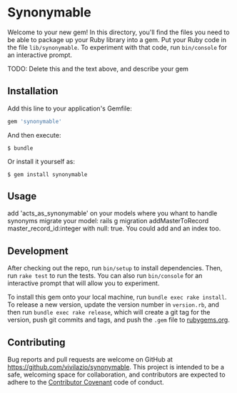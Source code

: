 # Synonymable

Welcome to your new gem! In this directory, you'll find the files you need to be able to package up your Ruby library into a gem. Put your Ruby code in the file `lib/synonymable`. To experiment with that code, run `bin/console` for an interactive prompt.

TODO: Delete this and the text above, and describe your gem

## Installation

Add this line to your application's Gemfile:

```ruby
gem 'synonymable'
```

And then execute:

    $ bundle

Or install it yourself as:

    $ gem install synonymable

## Usage

add 'acts_as_synonymable' on your models where you whant to handle synonyms
migrate your model:
rails g migration addMasterToRecord master_record_id:integer with null: true. You could add and an index too.

## Development

After checking out the repo, run `bin/setup` to install dependencies. Then, run `rake test` to run the tests. You can also run `bin/console` for an interactive prompt that will allow you to experiment.

To install this gem onto your local machine, run `bundle exec rake install`. To release a new version, update the version number in `version.rb`, and then run `bundle exec rake release`, which will create a git tag for the version, push git commits and tags, and push the `.gem` file to [rubygems.org](https://rubygems.org).

## Contributing

Bug reports and pull requests are welcome on GitHub at https://github.com/vivilazio/synonymable. This project is intended to be a safe, welcoming space for collaboration, and contributors are expected to adhere to the [Contributor Covenant](http://contributor-covenant.org) code of conduct.
